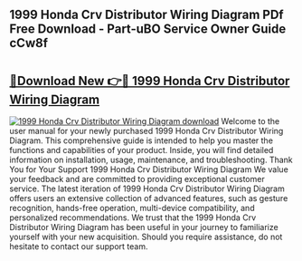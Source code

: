 ## 1999 Honda Crv Distributor Wiring Diagram PDf Free Download - Part-uBO Service Owner Guide cCw8f

# <h2><a href="http://dflguv.blite.top/?on=1999+Honda+Crv+Distributor+Wiring+Diagram">🔗Download New 👉🔴 1999 Honda Crv Distributor Wiring Diagram</a></h2>

[![1999 Honda Crv Distributor Wiring Diagram download](https://i.imgur.com/lujVjoI.png)](http://dflguv.blite.top/?on=1999+Honda+Crv+Distributor+Wiring+Diagram)
Welcome to the user manual for your newly purchased 1999 Honda Crv Distributor Wiring Diagram. This comprehensive guide is intended to help you master the functions and capabilities of your product. Inside, you will find detailed information on installation, usage, maintenance, and troubleshooting. Thank You for Your Support 1999 Honda Crv Distributor Wiring Diagram We value your feedback and are committed to providing exceptional customer service. The latest iteration of 1999 Honda Crv Distributor Wiring Diagram offers users an extensive collection of advanced features, such as gesture recognition, hands-free operation, multi-device compatibility, and personalized recommendations. We trust that the 1999 Honda Crv Distributor Wiring Diagram has been useful in your journey to familiarize yourself with your new acquisition. Should you require assistance, do not hesitate to contact our support team.
